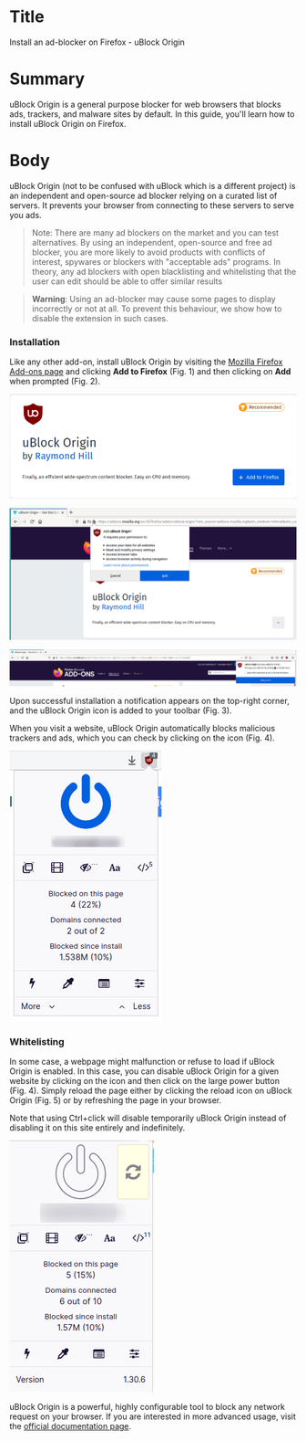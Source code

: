 # Title  #
Install an ad-blocker on Firefox - uBlock Origin

# Summary #
uBlock Origin is a general purpose blocker for web browsers that blocks ads, trackers, and malware sites by default. In this guide, you'll learn how to install uBlock Origin on Firefox.

# Body #
uBlock Origin (not to be confused with uBlock which is a different project) is an independent and open-source ad blocker relying on a curated list of servers. It prevents your browser from connecting to these servers to serve you ads. 

> Note: There are many ad blockers on the market and you can test alternatives. By using an independent, open-source and free ad blocker, you are more likely to avoid products with conflicts of interest, spywares or blockers with "acceptable ads" programs. In theory, any ad blockers with open blacklisting and whitelisting that the user can edit should be able to offer similar results 

> **Warning**: Using an ad-blocker may cause some pages to display incorrectly or not at all. To prevent this behaviour, we show how to disable the extension in such cases.

### Installation ###
Like any other add-on, install uBlock Origin by visiting the [Mozilla Firefox Add-ons page][1] and clicking **Add to Firefox** (Fig. 1) and then clicking on **Add** when prompted (Fig. 2).

![Fig. 1: Download uBlock Origin](../../images/Firefox/ublock-add.png?raw=true)

![Fig. 2: Add uBlock Origin to Firefox](../../images/Firefox/ublock-prompt.png?raw=true)

![Fig. 3: Notification of successful installation](../../images/Firefox/ublock-notify.png?raw=true)

Upon successful installation a notification appears on the top-right corner, and the uBlock Origin icon is added to your toolbar (Fig. 3).

When you visit a website, uBlock Origin automatically blocks malicious trackers and ads, which you can check by clicking on the icon (Fig. 4).

![Fig. 4: uBlock Origin pop-up interface](../../images/Firefox/ublock-test.png?raw=true)

### Whitelisting
In some case, a webpage might malfunction or refuse to load if uBlock Origin is enabled. In this case, you can disable uBlock Origin for a given website by clicking on the icon and then click on the large power button (Fig. 4). Simply reload the page either by clicking the reload icon on uBlock Origin (Fig. 5) or by refreshing the page in your browser.

Note that using Ctrl+click will disable temporarily uBlock Origin instead of disabling it on this site entirely and indefinitely.

![Fig. 5: uBlock Origin whitelist a domain](../../images/Firefox/ublock-whitelist.png?raw=true)

uBlock Origin is a powerful, highly configurable tool to block any network request on your browser. If you are interested in more advanced usage, visit the [official documentation page][2].

[1]: https://addons.mozilla.org/en-US/firefox/addon/ublock-origin/

[2]: https://github.com/gorhill/uBlock/wiki
